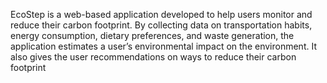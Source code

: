 
EcoStep is a web-based application developed to help users monitor and reduce their carbon footprint. By collecting data on transportation habits, energy consumption, dietary preferences, and waste generation, the application estimates a user’s environmental impact on the environment. It also gives the user recommendations on ways to reduce their carbon footprint
